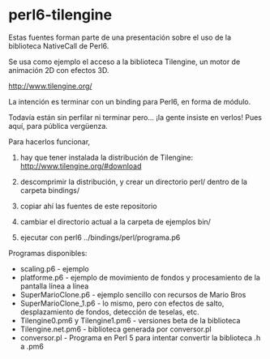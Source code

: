 # perl6-tilengine

Estas fuentes forman parte de una presentación sobre el uso de la biblioteca NativeCall de Perl6.

Se usa como ejemplo el acceso a la biblioteca Tilengine, un motor de animación 2D con efectos 3D.

http://www.tilengine.org/

La intención es terminar con un binding para Perl6, en forma de módulo.

Todavía están sin perfilar ni terminar pero... ¡la gente insiste en verlos! Pues aquí, para pública vergüenza.

Para hacerlos funcionar,

1. hay que tener instalada la distribución de Tilengine: http://www.tilengine.org/#download

2. descomprimir la distribución, y crear un directorio perl/ dentro de la carpeta bindings/

3. copiar ahí las fuentes de este repositorio

4. cambiar el directorio actual a la carpeta de ejemplos bin/

5. ejecutar con perl6 ../bindings/perl/programa.p6


Programas disponibles:

* scaling.p6 - ejemplo
* platforme.p6 - ejemplo de movimiento de fondos y procesamiento de la pantalla línea a línea
* SuperMarioClone.p6 - ejemplo sencillo con recursos de Mario Bros
* SuperMarioClone_1.p6 - lo mismo, pero con efectos de salto, desplazamiento de fondos, detección de teselas, etc.
* Tilengine0.pm6 y Tilengine1.pm6 - versiones beta de la biblioteca
* Tilengine.net.pm6 - biblioteca generada por conversor.pl
* conversor.pl - Programa en Perl 5 para intentar convertir la biblioteca .h a .pm6


